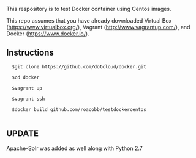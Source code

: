 This respository is to test Docker container using Centos images.

This repo assumes that you have already downloaded Virtual Box (https://www.virtualbox.org/), Vagrant (http://www.vagrantup.com/), and Docker (https://www.docker.io/).

## Instructions

```
  $git clone https://github.com/dotcloud/docker.git

  $cd docker

  $vagrant up

  $vagrant ssh

  $docker build github.com/roacobb/testdockercentos 
  
```
  
## UPDATE 

Apache-Solr was added as well along with Python 2.7


